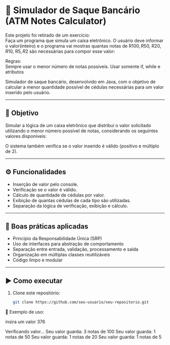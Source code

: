 # 💸 Simulador de Saque Bancário (ATM Notes Calculator)

Este projeto foi retirado de um exercício: <br>
Faça um programa que simula um caixa eletrônico. O usuário deve informar o valor(inteiro) e o programa
vai mostras quantas notas de R$100, R$50, R$20, R$10, R$5, R$2 são necessárias para compor esse valor:

Regras: <br>
Sempre usar o menor número de notas possíveis.
Usar somente if, while e atributos

Simulador de saque bancário, desenvolvido em Java, com o objetivo de calcular a menor quantidade possível de cédulas necessárias para um valor inserido pelo usuário.

---

## 🎯 Objetivo

Simular a lógica de um caixa eletrônico que distribui o valor solicitado utilizando o menor número possível de notas, considerando os seguintes valores disponíveis:



O sistema também verifica se o valor inserido é válido (positivo e múltiplo de 2).

---

## ⚙️ Funcionalidades

- Inserção de valor pelo console.
- Verificação se o valor é válido.
- Cálculo de quantidade de cédulas por valor.
- Exibição de quantas cédulas de cada tipo são utilizadas.
- Separação da lógica de verificação, exibição e cálculo.

---

## 🧠 Boas práticas aplicadas

- Princípio da Responsabilidade Única (SRP)
- Uso de interfaces para abstração de comportamento
- Separação entre entrada, validação, processamento e saída
- Organização em múltiplas classes reutilizáveis
- Código limpo e modular

---

## ▶️ Como executar

1. Clone este repositório:
   ```bash
   git clone https://github.com/seu-usuario/seu-repositorio.git

📌 Exemplo de uso:

insira um valor
376

Verificando valor...
Seu valor guarda: 3 notas de 100
Seu valor guarda: 1 notas de 50
Seu valor guarda: 1 notas de 20
Seu valor guarda: 1 notas de 5
